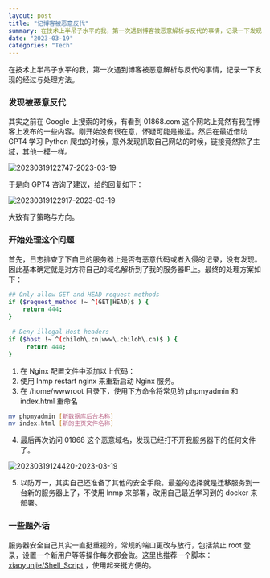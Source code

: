 ```yaml
---
layout: post
title: "记博客被恶意反代"
summary: 在技术上半吊子水平的我，第一次遇到博客被恶意解析与反代的事情，记录一下发现的经过与处理方法。
date: "2023-03-19"
categories: "Tech"
---
```


在技术上半吊子水平的我，第一次遇到博客被恶意解析与反代的事情，记录一下发现的经过与处理方法。

### 发现被恶意反代

其实之前在 Google 上搜索的时候，有看到 01868.com 这个网站上竟然有我在博客上发布的一些内容。刚开始没有很在意，怀疑可能是搬运。然后在最近借助 GPT4 学习 Python 爬虫的时候，意外发现抓取自己网站的时候，链接竟然除了主域，其他一模一样。

![20230319122747-2023-03-19](https://chilohdata.s3.bitiful.net/blog/20230319122747-2023-03-19.png "20230319122747-2023-03-19")

于是向 GPT4 咨询了建议，给的回复如下：

![20230319122917-2023-03-19](https://chilohdata.s3.bitiful.net/blog/20230319122917-2023-03-19.png "20230319122917-2023-03-19")

大致有了策略与方向。

### 开始处理这个问题

首先，日志排查了下自己的服务器上是否有恶意代码或者入侵的记录，没有发现。因此基本确定就是对方将自己的域名解析到了我的服务器IP上。最终的处理方案如下：

```bash
## Only allow GET and HEAD request methods
if ($request_method !~ ^(GET|HEAD)$ ) {
    return 444;
}
        
 # Deny illegal Host headers
if ($host !~ ^(chiloh\.cn|www\.chiloh\.cn)$ ) {
     return 444;
}
```

1. 在 Nginx 配置文件中添加以上代码：
2. 使用 lnmp restart nginx 来重新启动 Nginx 服务。
3. 在 /home/wwwroot 目录下，使用下方命令将常见的 phpmyadmin 和 index.html 重命名

```bash
mv phpmyadmin [新数据库后台名称]
mv index.html [新的主页文件名称]
```
4. 最后再次访问 01868 这个恶意域名，发现已经打不开我服务器下的任何文件了。

![20230319124420-2023-03-19](https://chilohdata.s3.bitiful.net/blog/20230319124420-2023-03-19.png "20230319124420-2023-03-19")

5. 以防万一，其实自己还准备了其他的安全手段。最差的选择就是迁移服务到一台新的服务器上了，不使用 lnmp 来部署，改用自己最近学习到的 docker 来部署。

### 一些题外话

服务器安全自己其实一直挺重视的，常规的端口更改与放行，包括禁止 root 登录，设置一个新用户等等操作每次都会做。这里也推荐一个脚本：[xiaoyunjie/Shell\_Script](https://github.com/xiaoyunjie/Shell_Script) ，使用起来挺方便的。
